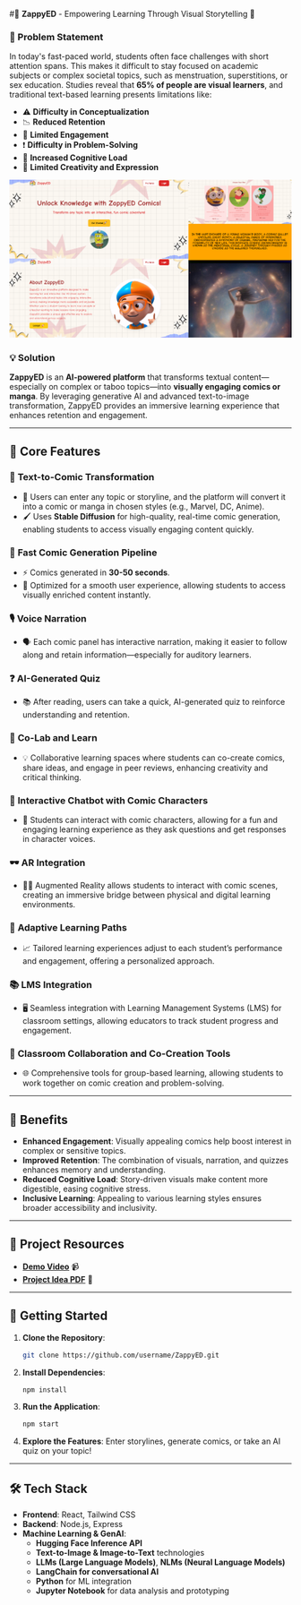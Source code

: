 #🌟 **ZappyED** - Empowering Learning Through Visual Storytelling 🌟

### 📌 Problem Statement
In today's fast-paced world, students often face challenges with short attention spans. This makes it difficult to stay focused on academic subjects or complex societal topics, such as menstruation, superstitions, or sex education. Studies reveal that **65% of people are visual learners**, and traditional text-based learning presents limitations like:

- ⚠️ **Difficulty in Conceptualization**
- 📉 **Reduced Retention**
- 🚫 **Limited Engagement**
- ❗️ **Difficulty in Problem-Solving**
- 🧠 **Increased Cognitive Load**
- 🎨 **Limited Creativity and Expression**

<div align="center">
  <img alt="Demo" src="bg1.png" />
</div>

### 💡 Solution
**ZappyED** is an **AI-powered platform** that transforms textual content—especially on complex or taboo topics—into **visually engaging comics or manga**. By leveraging generative AI and advanced text-to-image transformation, ZappyED provides an immersive learning experience that enhances retention and engagement.

---

## 🌠 Core Features

### 🎨 **Text-to-Comic Transformation**
   - 📖 Users can enter any topic or storyline, and the platform will convert it into a comic or manga in chosen styles (e.g., Marvel, DC, Anime).
   - 🖌️ Uses **Stable Diffusion** for high-quality, real-time comic generation, enabling students to access visually engaging content quickly.

### 🚀 **Fast Comic Generation Pipeline**
   - ⚡ Comics generated in **30-50 seconds**.
   - 🧩 Optimized for a smooth user experience, allowing students to access visually enriched content instantly.

### 🎙️ **Voice Narration**
   - 🗣️ Each comic panel has interactive narration, making it easier to follow along and retain information—especially for auditory learners.

### ❓ **AI-Generated Quiz**
   - 📚 After reading, users can take a quick, AI-generated quiz to reinforce understanding and retention.

### 🤝 **Co-Lab and Learn**
   - 💡 Collaborative learning spaces where students can co-create comics, share ideas, and engage in peer reviews, enhancing creativity and critical thinking.

### 💬 **Interactive Chatbot with Comic Characters**
   - 📱 Students can interact with comic characters, allowing for a fun and engaging learning experience as they ask questions and get responses in character voices.

### 🕶️ **AR Integration**
   - 🧑‍🎤 Augmented Reality allows students to interact with comic scenes, creating an immersive bridge between physical and digital learning environments.

### 🧠 **Adaptive Learning Paths**
   - 📈 Tailored learning experiences adjust to each student’s performance and engagement, offering a personalized approach.

### 📚 **LMS Integration**
   - 🖥️ Seamless integration with Learning Management Systems (LMS) for classroom settings, allowing educators to track student progress and engagement.

### 👫 **Classroom Collaboration and Co-Creation Tools**
   - 🌐 Comprehensive tools for group-based learning, allowing students to work together on comic creation and problem-solving.

---

## 🎯 Benefits

- **Enhanced Engagement**: Visually appealing comics help boost interest in complex or sensitive topics.
- **Improved Retention**: The combination of visuals, narration, and quizzes enhances memory and understanding.
- **Reduced Cognitive Load**: Story-driven visuals make content more digestible, easing cognitive stress.
- **Inclusive Learning**: Appealing to various learning styles ensures broader accessibility and inclusivity.

---

## 🔗 Project Resources
- **[Demo Video](https://linktodemo.com)** 📹
- **[Project Idea PDF](https://linktoideapdf.com)** 📄

---

## 🚀 Getting Started

1. **Clone the Repository**: 
   ```bash
   git clone https://github.com/username/ZappyED.git
   ```

2. **Install Dependencies**: 
   ```bash
   npm install
   ```

3. **Run the Application**:
   ```bash
   npm start
   ```

4. **Explore the Features**: Enter storylines, generate comics, or take an AI quiz on your topic!

---

## 🛠 Tech Stack

- **Frontend**: React, Tailwind CSS
- **Backend**: Node.js, Express
- **Machine Learning & GenAI**:
  - **Hugging Face Inference API**
  - **Text-to-Image & Image-to-Text** technologies
  - **LLMs (Large Language Models)**, **NLMs (Neural Language Models)**
  - **LangChain for conversational AI**
  - **Python** for ML integration
  - **Jupyter Notebook** for data analysis and prototyping


